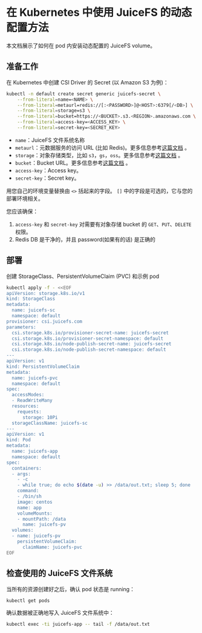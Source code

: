 # 在 Kubernetes 中使用 JuiceFS 的动态配置方法

本文档展示了如何在 pod 内安装动态配置的 JuiceFS volume。

## 准备工作

在 Kubernetes 中创建 CSI Driver 的 Secret (以 Amazon S3 为例)：

```sh
kubectl -n default create secret generic juicefs-secret \
    --from-literal=name=<NAME> \
    --from-literal=metaurl=redis://[:<PASSWORD>]@<HOST>:6379[/<DB>] \
    --from-literal=storage=s3 \
    --from-literal=bucket=https://<BUCKET>.s3.<REGION>.amazonaws.com \
    --from-literal=access-key=<ACCESS_KEY> \
    --from-literal=secret-key=<SECRET_KEY>
```

- `name`：JuiceFS 文件系统名称
- `metaurl`：元数据服务的访问 URL (比如 Redis)。更多信息参考[这篇文档](https://juicefs.com/docs/zh/community/databases_for_metadata) 。
- `storage`：对象存储类型，比如 `s3`，`gs`，`oss`。更多信息参考[这篇文档](https://juicefs.com/docs/zh/community/how_to_setup_object_storage) 。
- `bucket`：Bucket URL。更多信息参考[这篇文档](https://juicefs.com/docs/zh/community/how_to_setup_object_storage) 。
- `access-key`：Access key。
- `secret-key`：Secret key。

用您自己的环境变量替换由 `<>` 括起来的字段。 `[]` 中的字段是可选的，它与您的部署环境相关。

您应该确保：
1. `access-key` 和 `secret-key` 对需要有对象存储 bucket 的 `GET`、`PUT`、`DELETE` 权限。
2. Redis DB 是干净的，并且 password(如果有的话) 是正确的

## 部署

创建 StorageClass、PersistentVolumeClaim (PVC) 和示例 pod

```sh
kubectl apply -f - <<EOF
apiVersion: storage.k8s.io/v1
kind: StorageClass
metadata:
  name: juicefs-sc
  namespace: default
provisioner: csi.juicefs.com
parameters:
  csi.storage.k8s.io/provisioner-secret-name: juicefs-secret
  csi.storage.k8s.io/provisioner-secret-namespace: default
  csi.storage.k8s.io/node-publish-secret-name: juicefs-secret
  csi.storage.k8s.io/node-publish-secret-namespace: default
---
apiVersion: v1
kind: PersistentVolumeClaim
metadata:
  name: juicefs-pvc
  namespace: default
spec:
  accessModes:
  - ReadWriteMany
  resources:
    requests:
      storage: 10Pi
  storageClassName: juicefs-sc
---
apiVersion: v1
kind: Pod
metadata:
  name: juicefs-app
  namespace: default
spec:
  containers:
  - args:
    - -c
    - while true; do echo $(date -u) >> /data/out.txt; sleep 5; done
    command:
    - /bin/sh
    image: centos
    name: app
    volumeMounts:
    - mountPath: /data
      name: juicefs-pv
  volumes:
  - name: juicefs-pv
    persistentVolumeClaim:
      claimName: juicefs-pvc
EOF
```

## 检查使用的 JuiceFS 文件系统

当所有的资源创建好之后，确认 pod 状态是 running：

```sh
kubectl get pods
```

确认数据被正确地写入 JuiceFS 文件系统中：

```sh
kubectl exec -ti juicefs-app -- tail -f /data/out.txt
```
